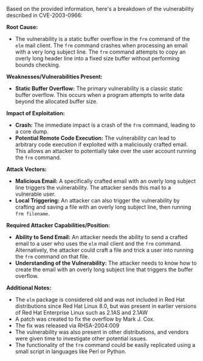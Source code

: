 Based on the provided information, here's a breakdown of the vulnerability described in CVE-2003-0966:

**Root Cause:**
- The vulnerability is a static buffer overflow in the `frm` command of the `elm` mail client. The `frm` command crashes when processing an email with a very long subject line. The `frm` command attempts to copy an overly long header line into a fixed size buffer without performing bounds checking.

**Weaknesses/Vulnerabilities Present:**
- **Static Buffer Overflow:** The primary vulnerability is a classic static buffer overflow. This occurs when a program attempts to write data beyond the allocated buffer size.

**Impact of Exploitation:**
- **Crash:** The immediate impact is a crash of the `frm` command, leading to a core dump.
- **Potential Remote Code Execution:** The vulnerability can lead to arbitrary code execution if exploited with a maliciously crafted email. This allows an attacker to potentially take over the user account running the `frm` command.

**Attack Vectors:**
- **Malicious Email:** A specifically crafted email with an overly long subject line triggers the vulnerability. The attacker sends this mail to a vulnerable user.
- **Local Triggering:** An attacker can also trigger the vulnerability by crafting and saving a file with an overly long subject line, then running `frm filename`.

**Required Attacker Capabilities/Position:**
- **Ability to Send Email:** An attacker needs the ability to send a crafted email to a user who uses the `elm` mail client and the `frm` command. Alternatively, the attacker could craft a file and trick a user into running the `frm` command on that file.
- **Understanding of the Vulnerability:** The attacker needs to know how to create the email with an overly long subject line that triggers the buffer overflow.

**Additional Notes:**
- The `elm` package is considered old and was not included in Red Hat distributions since Red Hat Linux 8.0, but was present in earlier versions of Red Hat Enterprise Linux such as 2.1AS and 2.1AW
- A patch was created to fix the overflow by Mark J. Cox.
- The fix was released via RHSA-2004:009
- The vulnerability was also present in other distributions, and vendors were given time to investigate other potential issues.
- The functionality of the `frm` command could be easily replicated using a small script in languages like Perl or Python.